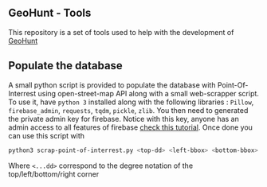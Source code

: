 ## GeoHunt - Tools

This repository is a set of tools used to help with the development of [GeoHunt](https://github.com/SDP-GeoHunt/geo-hunt)

## Populate the database
A small python script is provided to populate the database with Point-Of-Interrest using open-street-map API along with a small web-scrapper script. To use it, have `python 3` installed along with the following libraries : `Pillow`, `firebase_admin`, `requests`, `tqdm`, `pickle`, `zlib`. You then need to generated the private admin key for firebase. Notice with this key, anyone has an admin access to all features of firebase [check this tutorial](https://firebase.google.com/docs/admin/setup). Once done you can use this script with
```bash
python3 scrap-point-of-interrest.py <top-dd> <left-bbox> <bottom-bbox> <right-bbox> <path-to-auth-file>
```
Where `<...dd>` correspond to the degree notation of the top/left/bottom/right corner



